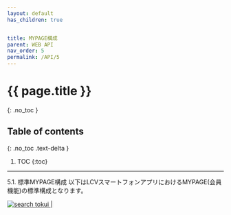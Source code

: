```yaml
---
layout: default
has_children: true


title: MYPAGE構成
parent: WEB API
nav_order: 5
permalink: /API/5
---
```


# {{ page.title }}
{: .no_toc }

## Table of contents
{: .no_toc .text-delta }

1. TOC
{:toc}

---

5.1.	標準MYPAGE構成
以下はLCVスマートフォンアプリにおけるMYPAGE(会員機能)の標準構成となります。

<a href="/img/API/MYPAGE構成.jpeg" target="_blank">
<img src="/img/API/MYPAGE構成.jpeg" alt="search tokui">
</a>                                                                                 |